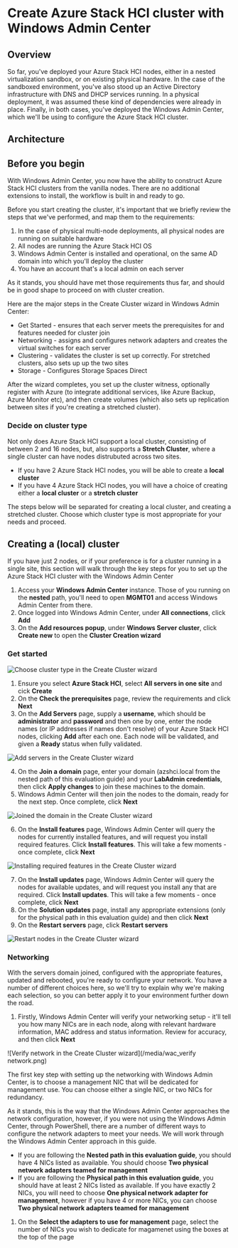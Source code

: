Create Azure Stack HCI cluster with Windows Admin Center
==============
Overview
-----------

So far, you've deployed your Azure Stack HCI nodes, either in a nested virtualization sandbox, or on existing physical hardware.  In the case of the sandboxed environment, you've also stood up an Active Directory infrastructure with DNS and DHCP services running.  In a physical deployment, it was assumed these kind of dependencies were already in place.  Finally, in both cases, you've deployed the Windows Admin Center, which we'll be using to configure the Azure Stack HCI cluster.

Architecture
-----------


Before you begin
-----------
With Windows Admin Center, you now have the ability to construct Azure Stack HCI clusters from the vanilla nodes.  There are no additional extensions to install, the workflow is built in and ready to go.

Before you start creating the cluster, it's important that we briefly review the steps that we've performed, and map them to the requirements:

1. In the case of physical multi-node deployments, all physical nodes are running on suitable hardware
2. All nodes are running the Azure Stack HCI OS
3. Windows Admin Center is installed and operational, on the same AD domain into which you'll deploy the cluster
4. You have an account that's a local admin on each server

As it stands, you should have met those requirements thus far, and should be in good shape to proceed on with cluster creation.

Here are the major steps in the Create Cluster wizard in Windows Admin Center:

* Get Started - ensures that each server meets the prerequisites for and features needed for cluster join
* Networking - assigns and configures network adapters and creates the virtual switches for each server
* Clustering - validates the cluster is set up correctly. For stretched clusters, also sets up up the two sites
* Storage - Configures Storage Spaces Direct

After the wizard completes, you set up the cluster witness, optionally register with Azure (to integrate additional services, like Azure Backup, Azure Monitor etc), and then create volumes (which also sets up replication between sites if you're creating a stretched cluster).

### Decide on cluster type ###
Not only does Azure Stack HCI support a local cluster, consisting of between 2 and 16 nodes, but, also supports a **Stretch Cluster**, where a single cluster can have nodes distrubuted across two sites.

* If you have 2 Azure Stack HCI nodes, you will be able to create a **local cluster**
* If you have 4 Azure Stack HCI nodes, you will have a choice of creating either a **local cluster** or a **stretch cluster**

The steps below will be separated for creating a local cluster, and creating a stretched cluster. Choose which cluster type is most appropriate for your needs and proceed.

Creating a (local) cluster
-----------
If you have just 2 nodes, or if your preference is for a cluster running in a single site, this section will walk through the key steps for you to set up the Azure Stack HCI cluster with the Windows Admin Center

1. Access your **Windows Admin Center** instance.  Those of you running on the **nested** path, you'll need to open **MGMT01** and access Windows Admin Center from there.
2. Once logged into Windows Admin Center, under **All connections**, click **Add**
3. On the **Add resources popup**, under **Windows Server cluster**, click **Create new** to open the **Cluster Creation wizard**

### Get started ###

![Choose cluster type in the Create Cluster wizard](/media/wac_cluster_type.png)

1. Ensure you select **Azure Stack HCI**, select **All servers in one site** and cick **Create**
2. On the **Check the prerequisites** page, review the requirements and click **Next**
3. On the **Add Servers** page, supply a **username**, which should be **administrator** and **password** and then one by one, enter the node names (or IP addresses if names don't resolve) of your Azure Stack HCI nodes, clicking **Add** after each one.  Each node will be validated, and given a **Ready** status when fully validated.

![Add servers in the Create Cluster wizard](/media/add_servers.png)

4. On the **Join a domain** page, enter your domain (azshci.local from the nested path of this evaluation guide) and your **LabAdmin credentials**, then click **Apply changes** to join these machines to the domain.
5. Windows Admin Center will then join the nodes to the domain, ready for the next step.  Once complete, click **Next**

![Joined the domain in the Create Cluster wizard](/media/wac_domain_joined.png)

6. On the **Install features** page, Windows Admin Center will query the nodes for currently installed features, and will request you install required features.  Click **Install features**.  This will take a few moments - once complete, click **Next**

![Installing required features in the Create Cluster wizard](/media/wac_installed_features.png)

7. On the **Install updates** page, Windows Admin Center will query the nodes for available updates, and will request you install any that are required.  Click **Install updates**.  This will take a few moments - once complete, click **Next**
8. On the **Solution updates** page, install any appropriate extensions (only for the physical path in this evaluation guide) and then click **Next**
9. On the **Restart servers** page, click **Restart servers**

![Restart nodes in the Create Cluster wizard](/media/wac_restart.png)

### Networking ###
With the servers domain joined, configured with the appropriate features, updated and rebooted, you're ready to configure your network.  You have a number of different choices here, so we'll try to explain why we're making each selection, so you can better apply it to your environment further down the road.

1. Firstly, Windows Admin Center will verify your networking setup - it'll tell you how many NICs are in each node, along with relevant hardware information, MAC address and status information.  Review for accuracy, and then click **Next**

![Verify network in the Create Cluster wizard](/media/wac_verify network.png)

The first key step with setting up the networking with Windows Admin Center, is to choose a management NIC that will be dedicated for management use.  You can choose either a single NIC, or two NICs for redundancy.

As it stands, this is the way that the Windows Admin Center approaches the network configuration, however, if you were not using the Windows Admin Center, through PowerShell, there are a number of different ways to configure the network adapters to meet your needs.  We will work through the Windows Admin Center approach in this guide.

* If you are following the **Nested path in this evaluation guide**, you should have 4 NICs listed as available.  You should choose **Two physical network adapters teamed for management**
* If you are following the **Physical path in this evaluation guide**, you should have at least 2 NICs listed as available.  If you have exactly 2 NICs, you will need to choose **One physical network adapter for management**, however if you have 4 or more NICs, you can choose **Two physical network adapters teamed for management**

1. On the **Select the adapters to use for management** page, select the number of NICs you wish to dedicate for magamenet using the boxes at the top of the page




